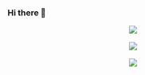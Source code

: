 ### Hi there 👋

<div Align = "Center">
<img src="https://github-readme-stats.vercel.app/api?username=clowtoon&show_icons=true&theme=tokyonight"/>
  <br>
  <br>
<img src="https://github-readme-streak-stats.herokuapp.com/?user=clowtoon&theme=tokyonight"/>
  <br>
  <br>
<img src="https://github-readme-stats-eight-theta.vercel.app/api/top-langs/?username=clowtoon&layout=compact&langs_count=8&theme=tokyonight&include_all_commits=true&count_private=true"/> 
  </div>

